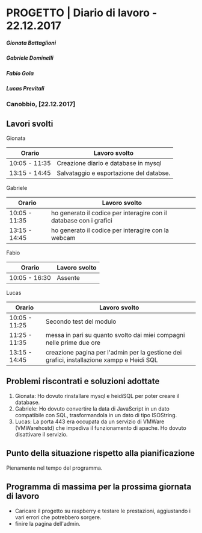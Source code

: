 # PROGETTO | Diario di lavoro - 22.12.2017
##### Gionata Battaglioni
##### Gabriele Dominelli
##### Fabio Gola
##### Lucas Previtali
### Canobbio, [22.12.2017]

## Lavori svolti
Gionata


|Orario        |Lavoro svolto                 |
|--------------|------------------------------|
|10:05 - 11:35 |Creazione diario e database in mysql|                     
|13:15 - 14:45 |Salvataggio e esportazione del databse.|

Gabriele

|Orario        |Lavoro svolto                 |
|--------------|------------------------------|
|10:05 - 11:35 |ho generato il codice per interagire con il database con i grafici|
|13:15 - 14:45 |ho generato il codice per interagire con la webcam|                         



Fabio

|Orario        |Lavoro svolto                 |
|--------------|------------------------------|
|10:05 - 16:30 | Assente |


Lucas


|Orario        |Lavoro svolto                 |
|--------------|------------------------------|
|10:05 - 11:25 | Secondo test del modulo |
|11:25 - 11:35 | messa in pari su quanto svolto dai miei compagni nelle prime due ore|
|13:15 - 14:45 | creazione pagina per l'admin per la gestione dei grafici, installazione xampp e Heidi SQL|



##  Problemi riscontrati e soluzioni adottate
1. Gionata: Ho dovuto rinstallare mysql e heidiSQL per poter creare il database.
2. Gabriele: Ho dovuto convertire la data di JavaScript in un dato compatibile con SQL, trasformandola in un dato di tipo ISOString.
3. Lucas: La porta 443 era occupata da un servizio di VMWare (VMWarehostd) che impediva il funzionamento di apache. Ho dovuto       disattivare il servizio.


##  Punto della situazione rispetto alla pianificazione
Pienamente nel tempo del programma.

## Programma di massima per la prossima giornata di lavoro
- Caricare il progetto su raspberry e testare le prestazioni, aggiustando i vari errori che potrebbero sorgere.
- finire la pagina dell'admin.

